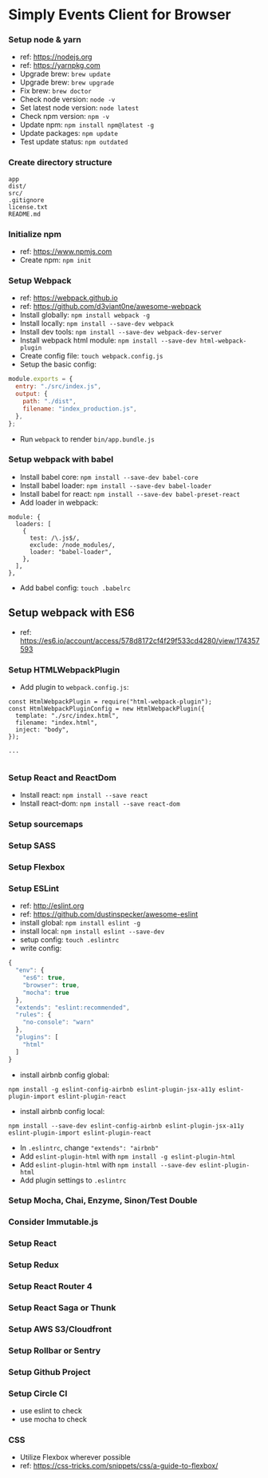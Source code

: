 # Simply Events Client for Browser

### Setup node & yarn

* ref: https://nodejs.org
* ref: https://yarnpkg.com
* Upgrade brew: `brew update`
* Upgrade brew: `brew upgrade`
* Fix brew: `brew doctor`
* Check node version: `node -v`
* Set latest node version: `node latest`
* Check npm version: `npm -v`
* Update npm: `npm install npm@latest -g`
* Update packages: `npm update`
* Test update status: `npm outdated`

### Create directory structure

```
app
dist/
src/
.gitignore
license.txt
README.md
```

### Initialize npm

* ref: https://www.npmjs.com
* Create npm: `npm init`

### Setup Webpack

* ref: https://webpack.github.io
* ref: https://github.com/d3viant0ne/awesome-webpack
* Install globally: `npm install webpack -g`
* Install locally: `npm install --save-dev webpack`
* Install dev tools: `npm install --save-dev webpack-dev-server`
* Install webpack html module: `npm install --save-dev html-webpack-plugin`
* Create config file: `touch webpack.config.js`
* Setup the basic config:

```js
module.exports = {
  entry: "./src/index.js",
  output: {
    path: "./dist",
    filename: "index_production.js",
  },
};
```

* Run `webpack` to render `bin/app.bundle.js`

### Setup webpack with babel

* Install babel core: `npm install --save-dev babel-core`
* Install babel loader: `npm install --save-dev babel-loader`
* Install babel for react: `npm install --save-dev babel-preset-react`
* Add loader in webpack:

```
module: {
  loaders: [
    {
      test: /\.js$/,
      exclude: /node_modules/,
      loader: "babel-loader",
    },
  ],
},
```

* Add babel config: `touch .babelrc`

## Setup webpack with ES6

* ref: https://es6.io/account/access/578d8172cf4f29f533cd4280/view/174357593

### Setup HTMLWebpackPlugin

* Add plugin to `webpack.config.js`:

```
const HtmlWebpackPlugin = require("html-webpack-plugin");
const HtmlWebpackPluginConfig = new HtmlWebpackPlugin({
  template: "./src/index.html",
  filename: "index.html",
  inject: "body",
});

...


```


### Setup React and ReactDom

* Install react: `npm install --save react`
* Install react-dom: `npm install --save react-dom`

### Setup sourcemaps
### Setup SASS
### Setup Flexbox

### Setup ESLint

* ref: http://eslint.org
* ref: https://github.com/dustinspecker/awesome-eslint
* install global: `npm install eslint -g`
* install local: `npm install eslint --save-dev`
* setup config: `touch .eslintrc`
* write config:

```js
{
  "env": {
    "es6": true,
    "browser": true,
    "mocha": true
  },
  "extends": "eslint:recommended",
  "rules": {
    "no-console": "warn"
  },
  "plugins": [
    "html"
  ]
}
```

  * install airbnb config global:

```
npm install -g eslint-config-airbnb eslint-plugin-jsx-a11y eslint-plugin-import eslint-plugin-react
```

  * install airbnb config local:

```
npm install --save-dev eslint-config-airbnb eslint-plugin-jsx-a11y eslint-plugin-import eslint-plugin-react
```

* In `.eslintrc`, change `"extends": "airbnb"`
* Add `eslint-plugin-html` with `npm install -g eslint-plugin-html`
* Add `eslint-plugin-html` with `npm install --save-dev eslint-plugin-html`
* Add plugin settings to `.eslintrc`

### Setup Mocha, Chai, Enzyme, Sinon/Test Double
### Consider Immutable.js
### Setup React
### Setup Redux
### Setup React Router 4
### Setup React Saga or Thunk
### Setup AWS S3/Cloudfront
### Setup Rollbar or Sentry
### Setup Github Project
### Setup Circle CI

* use eslint to check
* use mocha to check

### CSS

* Utilize Flexbox wherever possible
* ref: https://css-tricks.com/snippets/css/a-guide-to-flexbox/
